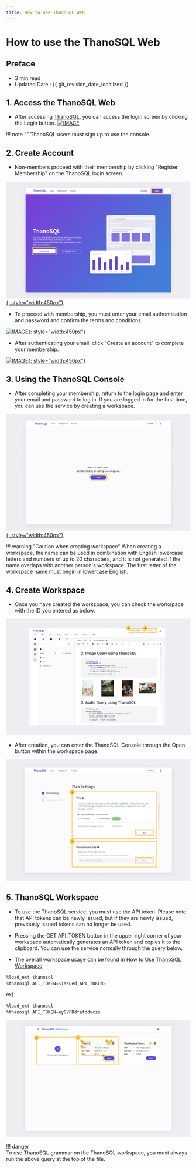 ```yaml
---
title: How to use ThanoSQL Web
---
```


# **How to use the ThanoSQL Web**

## Preface

- 3 min read
- Updated Date : {{ git_revision_date_localized }}

## **1. Access the ThanoSQL Web**

- After accessing [ThanoSQL](https://www.thanosql.ai/en), you can access the login screen by clicking the Login button.
[![IMAGE](/en/img/getting_started/img0.png)](/en/img/getting_started/img0.png)

!!! note ""
      ThanoSQL users must sign up to use the console.

## **2. Create Account**

- Non-members proceed with their membership by clicking "Register Membership" on the ThanoSQL login screen.

[![IMAGE](/en/img/getting_started/img1.png){: style="width:450px"}](/en/img/getting_started/img1.png)

- To proceed with membership, you must enter your email authentication and password and confirm the terms and conditions.

[![IMAGE](/en/img/getting_started/img2.png){: style="width:450px"}](/en/img/getting_started/img2.png)

- After authenticating your email, click "Create an account" to complete your membership.

[![IMAGE](/en/img/getting_started/signup_complete.png){: style="width:450px"}](/en/img/getting_started/signup_complete.png)

## **3. Using the ThanoSQL Console**

- After completing your membership, return to the login page and enter your email and password to log in. If you are logged in for the first time, you can use the service by creating a workspace.

[![IMAGE](/en/img/getting_started/img3.png){: style="width:450px"}](/en/img/getting_started/img3.png)

!!! warning "Caution when creating workspace"
      When creating a workspace, the name can be used in combination with English lowercase letters and numbers of up to 20 characters, and it is not generated if the name overlaps with another person's workspace. The first letter of the workspace name must begin in lowercase English.

## **4. Create Workspace**

- Once you have created the workspace, you can check the workspace with the ID you entered as below.

[![IMAGE](/en/img/getting_started/img7.png)](/en/img/getting_started/img7.png)

- After creation, you can enter the ThanoSQL Console through the Open button within the workspace page.

[![IMAGE](/img/getting_started/img4.png)](/img/getting_started/img4.png)

## **5. ThanoSQL Workspace**

- To use the ThanoSQL service, you must use the API token. Please note that API tokens can be newly issued, but if they are newly issued, previously issued tokens can no longer be used.

- Pressing the GET API_TOKEN button in the upper right corner of your workspace automatically generates an API token and copies it to the clipboard. You can use the service normally through the query below.

- The overall workspace usage can be found in [How to Use ThanoSQL Workspace](/en/getting_started/hello_ThanoSQL/)

```sql
%load_ext thanosql
%thanosql API_TOKEN=<Issued_API_TOKEN>
```

ex)

```sql
%load_ext thanosql
%thanosql API_TOKEN=eyGVFDdfafddvczs
```

[![IMAGE](/img/getting_started/img6.png)](/img/getting_started/img6.png)

!!! danger  
      To use ThanoSQL grammar on the ThanoSQL workspace, you must always run the above query at the top of the file.
